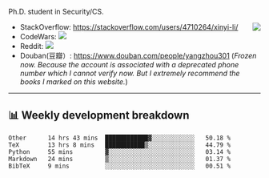 Ph.D. student in Security/CS.

<img align="right" src="https://github-readme-stats.vercel.app/api?username=li-xin-yi&count_private=true&show_icons=true&hide_title=true&theme=tokyonight" />

- StackOverflow: https://stackoverflow.com/users/4710264/xinyi-li/
- CodeWars: [![](https://www.codewars.com/users/xy-li/badges/micro)](https://www.codewars.com/users/xy-li/)
- Reddit: [![](https://img.shields.io/reddit/user-karma/combined/xy-li?style=social)](https://www.reddit.com/user/xy-li/)
- Douban(豆瓣）: https://www.douban.com/people/yangzhou301  (*Frozen now. Because the account is associated with a deprecated phone number which I cannot verify now. But I extremely recommend the books I marked on this website.*)

---

## 📊 Weekly development breakdown

<!--START_SECTION:waka-->
```text
Other      14 hrs 43 mins  ████████████▓░░░░░░░░░░░░   50.18 % 
TeX        13 hrs 8 mins   ███████████▒░░░░░░░░░░░░░   44.79 % 
Python     55 mins         ▓░░░░░░░░░░░░░░░░░░░░░░░░   03.14 % 
Markdown   24 mins         ▒░░░░░░░░░░░░░░░░░░░░░░░░   01.37 % 
BibTeX     9 mins          ░░░░░░░░░░░░░░░░░░░░░░░░░   00.51 % 
```
<!--END_SECTION:waka-->
